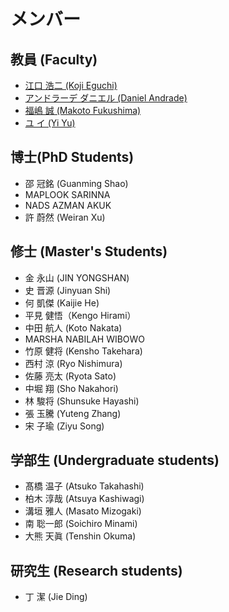 # メンバー

## 教員 (Faculty)
- [江口 浩二 (Koji Eguchi)](https://researchmap.jp/eguchi?lang=ja)
- [アンドラーデ ダニエル (Daniel Andrade)](https://seeds.office.hiroshima-u.ac.jp/profile/ja.80a89287f8ce0746520e17560c007669.html)
- [福嶋 誠 (Makoto Fukushima)](https://sites.google.com/site/mfukushimawebjp)
- [ユ イ (Yi Yu)](https://researchmap.jp/yiyu?lang=ja)

## 博士(PhD Students)
- 邵 冠銘 (Guanming Shao)
- MAPLOOK SARINNA
- NADS AZMAN AKUK
- 許 蔚然 (Weiran Xu)

## 修士 (Master's Students)
- 金 永山 (JIN YONGSHAN)
- 史 晋源 (Jinyuan Shi)
- 何 凱傑 (Kaijie He)
- 平見 健悟（Kengo Hirami）
- 中田 航人 (Koto Nakata)
- MARSHA NABILAH WIBOWO	
- 竹原 健将 (Kensho Takehara)
- 西村 涼 (Ryo Nishimura)
- 佐藤 亮太 (Ryota Sato)
- 中堀 翔 (Sho Nakahori)
- 林 駿将 (Shunsuke Hayashi)
- 張 玉騰 (Yuteng Zhang)
- 宋 子瑜 (Ziyu Song)

## 学部生 (Undergraduate students)
- 髙橋 温子 (Atsuko Takahashi)
- 柏木 淳哉 (Atsuya Kashiwagi)
- 溝垣 雅人 (Masato Mizogaki)
- 南 聡一郎 (Soichiro Minami)
- 大熊 天眞 (Tenshin Okuma)

## 研究生 (Research students)
- 丁 潔 (Jie Ding)